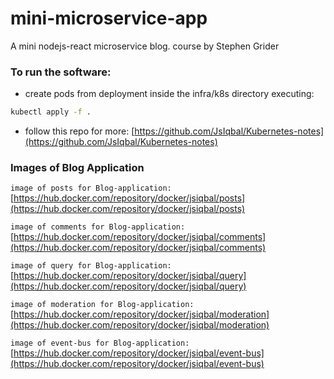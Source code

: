 # mini-microservice-app
A mini nodejs-react microservice blog. course by Stephen Grider

### To run the software:
- create pods from deployment inside the infra/k8s directory executing:

```bash
kubectl apply -f .
```

- follow this repo for more: [https://github.com/JsIqbal/Kubernetes-notes](https://github.com/JsIqbal/Kubernetes-notes)

### Images of Blog Application

`image of posts for Blog-application:` [https://hub.docker.com/repository/docker/jsiqbal/posts](https://hub.docker.com/repository/docker/jsiqbal/posts)

`image of comments for Blog-application:` [https://hub.docker.com/repository/docker/jsiqbal/comments](https://hub.docker.com/repository/docker/jsiqbal/comments)

`image of query for Blog-application:` [https://hub.docker.com/repository/docker/jsiqbal/query](https://hub.docker.com/repository/docker/jsiqbal/query)

`image of moderation for Blog-application:` [https://hub.docker.com/repository/docker/jsiqbal/moderation](https://hub.docker.com/repository/docker/jsiqbal/moderation)

`image of event-bus for Blog-application:` [https://hub.docker.com/repository/docker/jsiqbal/event-bus](https://hub.docker.com/repository/docker/jsiqbal/event-bus)
